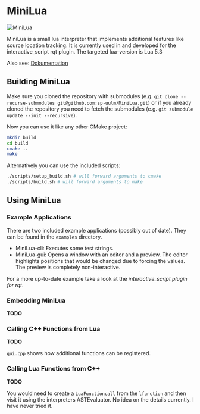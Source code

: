 # MiniLua

![MiniLua](https://github.com/sp-uulm/MiniLua/workflows/MiniLua/badge.svg)

MiniLua is a small lua interpreter that implements additional features like source location tracking. It is currently used in and developed for the interactive_script rqt plugin. The targeted lua-version is Lua 5.3

Also see: [Dokumentation](https://sp-uulm.github.io/MiniLua/)

## Building MiniLua

Make sure you cloned the repository with submodules (e.g. `git clone --recurse-submodules git@github.com:sp-uulm/MiniLua.git`) or if you already cloned the repository you need to fetch the submodules (e.g. `git submodule update --init --recursive`).

Now you can use it like any other CMake project:

```sh
mkdir build
cd build
cmake ..
make
```

Alternatively you can use the included scripts:

```sh
./scripts/setup_build.sh # will forward arguments to cmake
./scripts/build.sh # will forward arguments to make
```

## Using MiniLua

### Example Applications

There are two included example applications (possibly out of date). They can be found in the `examples` directory.

- MiniLua-cli: Executes some test strings.
- MiniLua-gui: Opens a window with an editor and a preview. The editor highlights positions that would be changed due to forcing the values. The preview is completely non-interactive.

For a more up-to-date example take a look at the *interactive_script plugin for rqt*.

### Embedding MiniLua

**TODO**

### Calling C++ Functions from Lua

**TODO**

`gui.cpp` shows how additional functions can be registered.

### Calling Lua Functions from C++

**TODO**

You would need to create a `LuaFunctioncall` from the `lfunction` and then visit it using the interpreters ASTEvaluator. No idea on the details currently. I have never tried it.


